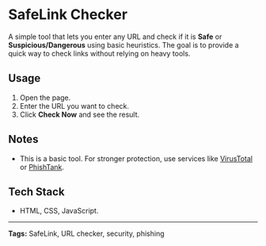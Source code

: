 # SafeLink Checker

A simple tool that lets you enter any URL and check if it is **Safe** or **Suspicious/Dangerous** using basic heuristics. The goal is to provide a quick way to check links without relying on heavy tools.

## Usage
1. Open the page.
2. Enter the URL you want to check.
3. Click **Check Now** and see the result.

## Notes
- This is a basic tool. For stronger protection, use services like [VirusTotal](https://www.virustotal.com) or [PhishTank](https://phishtank.org).

## Tech Stack
- HTML, CSS, JavaScript.

---
**Tags:** SafeLink, URL checker, security, phishing
